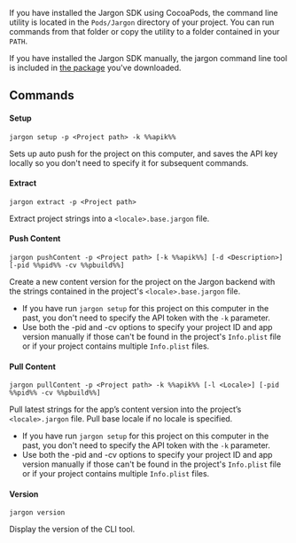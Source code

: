 If you have installed the Jargon SDK using CocoaPods, the command line utility is located in the `Pods/Jargon` directory of your project. You can run commands from that folder or copy the utility to a folder contained in your `PATH`.


If you have installed the Jargon SDK manually, the jargon command line tool is included in [the package](https://github.com/colatris/colatris-ios-sdk/archive/master.zip) you've downloaded.


## Commands

#### Setup

	jargon setup -p <Project path> -k %%apik%%

Sets up auto push for the project on this computer, and saves the API key locally so you don't need to specify it for subsequent commands.


#### Extract


    jargon extract -p <Project path>

Extract project strings into a `<locale>.base.jargon` file.


#### Push Content


    jargon pushContent -p <Project path> [-k %%apik%%] [-d <Description>] [-pid %%pid%% -cv %%pbuild%%]

Create a new content version for the project on the Jargon backend with the strings contained in the project's `<locale>.base.jargon` file.

* If you have run `jargon setup` for this project on this computer in the past, you don't need to specify the API token with the `-k` parameter.
* Use both the -pid and -cv options to specify your project ID and app version manually if those can't be found in the project's `Info.plist` file or if your project contains multiple `Info.plist` files.

#### Pull Content


    jargon pullContent -p <Project path> -k %%apik%% [-l <Locale>] [-pid %%pid%% -cv %%pbuild%%]

Pull latest strings for the app’s content version into the project’s `<locale>.jargon` file. Pull base locale if no locale is specified.

* If you have run `jargon setup` for this project on this computer in the past, you don't need to specify the API token with the `-k` parameter.
* Use both the -pid and -cv options to specify your project ID and app version manually if those can't be found in the project's `Info.plist` file or if your project contains multiple `Info.plist` files.

#### Version

	jargon version

Display the version of the CLI tool.
